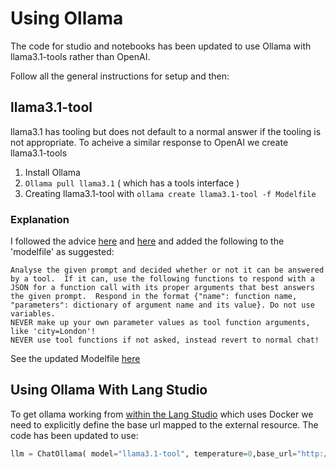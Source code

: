 # Using Ollama 

The code for studio and notebooks has been updated to use Ollama with llama3.1-tools rather than OpenAI.

Follow all the general instructions for setup and then:

## llama3.1-tool

llama3.1 has tooling but does not default to a normal answer if the tooling is not appropriate.
To acheive a similar response to OpenAI we create llama3.1-tools

1. Install Ollama
2. `Ollama pull llama3.1` ( which has a tools interface )
3. Creating llama3.1-tool with `ollama create llama3.1-tool -f Modelfile`

### Explanation
I followed the advice [here](https://github.com/ollama/ollama/issues/6127#issuecomment-2264291170) and [here](https://github.com/ollama/ollama/issues/6127#issuecomment-2379762636) and added the following to the 'modelfile' as suggested:

    Analyse the given prompt and decided whether or not it can be answered by a tool.  If it can, use the following functions to respond with a JSON for a function call with its proper arguments that best answers the given prompt.  Respond in the format {"name": function name, "parameters": dictionary of argument name and its value}. Do not use variables.
    NEVER make up your own parameter values as tool function arguments, like 'city=London'!
    NEVER use tool functions if not asked, instead revert to normal chat!

See the updated Modelfile [here](./Modelfile)

## Using Ollama With Lang Studio

To get ollama working from [within the Lang Studio](https://github.com/langchain-ai/langgraph-studio/issues/112) which uses Docker we need to explicitly define the base url mapped to the external resource. The code has been updated to use:

``` python
llm = ChatOllama( model="llama3.1-tool", temperature=0,base_url="http://host.docker.internal:11434")
```
